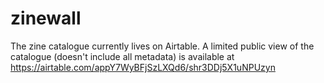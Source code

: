 # zinewall
The zine catalogue currently lives on Airtable. A limited public view of the catalogue (doesn't include all metadata) is available at https://airtable.com/appY7WyBFjSzLXQd6/shr3DDj5X1uNPUzyn
